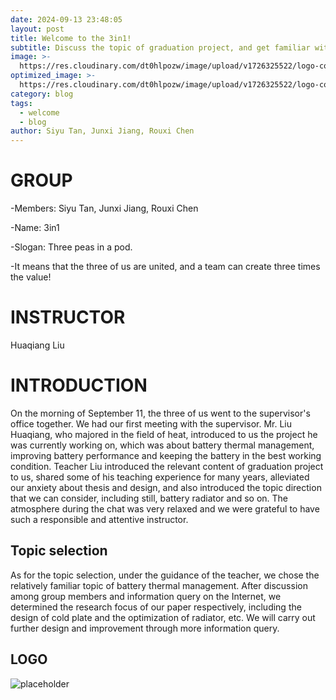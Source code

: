 ```yaml
---
date: 2024-09-13 23:48:05
layout: post
title: Welcome to the 3in1! 
subtitle: Discuss the topic of graduation project, and get familiar with each other
image: >-  
  https://res.cloudinary.com/dt0hlpozw/image/upload/v1726325522/logo-color_xxh7be.png
optimized_image: >- 
  https://res.cloudinary.com/dt0hlpozw/image/upload/v1726325522/logo-color_xxh7be.png
category: blog
tags:
  - welcome
  - blog
author: Siyu Tan, Junxi Jiang, Rouxi Chen
---
```


# GROUP
  -Members: Siyu Tan, Junxi Jiang, Rouxi Chen
 
  -Name: 3in1
 
  -Slogan: Three peas in a pod.
 
  -It means that the three of us are united, and a team can create three times the value!

# INSTRUCTOR
Huaqiang Liu

# INTRODUCTION
On the morning of September 11, the three of us went to the supervisor's office together. We had our first meeting with the supervisor. Mr. Liu Huaqiang, who majored in the field of heat, introduced to us the project he was currently working on, which was about battery thermal management, improving battery performance and keeping the battery in the best working condition. Teacher Liu introduced the relevant content of graduation project to us, shared some of his teaching experience for many years, alleviated our anxiety about thesis and design, and also introduced the topic direction that we can consider, including still, battery radiator and so on. The atmosphere during the chat was very relaxed and we were grateful to have such a responsible and attentive instructor.

## Topic selection
As for the topic selection, under the guidance of the teacher, we chose the relatively familiar topic of battery thermal management. After discussion among group members and information query on the Internet, we determined the research focus of our paper respectively, including the design of cold plate and the optimization of radiator, etc. We will carry out further design and improvement through more information query.

## LOGO
![placeholder](https://res.cloudinary.com/dt0hlpozw/image/upload/v1726325450/%E5%BE%AE%E4%BF%A1%E5%9B%BE%E7%89%87_20240914175116_new_u18vbp.jpg)
